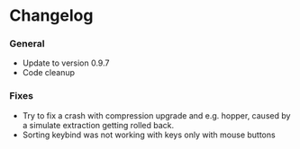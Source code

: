 # Changelog

### General
- Update to version 0.9.7
- Code cleanup

### Fixes
- Try to fix a crash with compression upgrade and e.g. hopper, caused by a simulate extraction getting rolled back.
- Sorting keybind was not working with keys only with mouse buttons
